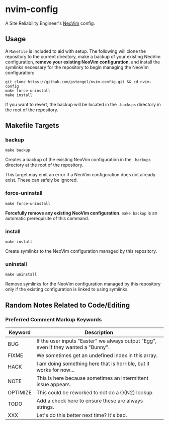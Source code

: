 # nvim-config

A Site Reliability Engineer's [NeoVim](https://neovim.io) config.

## Usage

A `Makefile` is included to aid with setup. The following will clone the
repository to the current directory, make a backup of your existing NeoVim
configuration, **remove your existing NeoVim configuration**, and install the
symlinks necessary for the repository to begin managing the NeoVim
configuration:

    git clone https://github.com/pstengel/nvim-config.git && cd nvim-config
    make force-uninstall
    make install

If you want to revert, the backup will be located in the `.backups` directory
in the root of the repository.

## Makefile Targets

### backup

    make backup

Creates a backup of the existing NeoVim configuration in the `.backups`
directory at the root of the repository.

This target may emit an error if a NeoVim configuration does not already exist.
These can safely be ignored.

### force-uninstall

    make force-uninstall

**Forcefully remove any existing NeoVim configuration**. `make backup` is an
automatic prerequisite of this command.

### install

    make install

Create symlinks to the NeoVim configuration managed by this repository.

### uninstall

    make uninstall

Remove symlinks for the NeoVim configuration managed by this repository only if
the existing configuration is linked to using symlinks.

## Random Notes Related to Code/Editing

### Preferred Comment Markup Keywords

| Keyword  | Description                                                                        |
| -------- | ---------------------------------------------------------------------------------- |
| BUG      | If the user inputs "Easter" we always output "Egg", even if they wanted a "Bunny". |
| FIXME    | We sometimes get an undefined index in this array.                                 |
| HACK     | I am doing something here that is horrible, but it works for now...                |
| NOTE     | This is here because sometimes an intermittent issue appears.                      |
| OPTIMIZE | This could be reworked to not do a O(N2) lookup.                                   |
| TODO     | Add a check here to ensure these are always strings.                               |
| XXX      | Let's do this better next time? It's bad.                                          |
